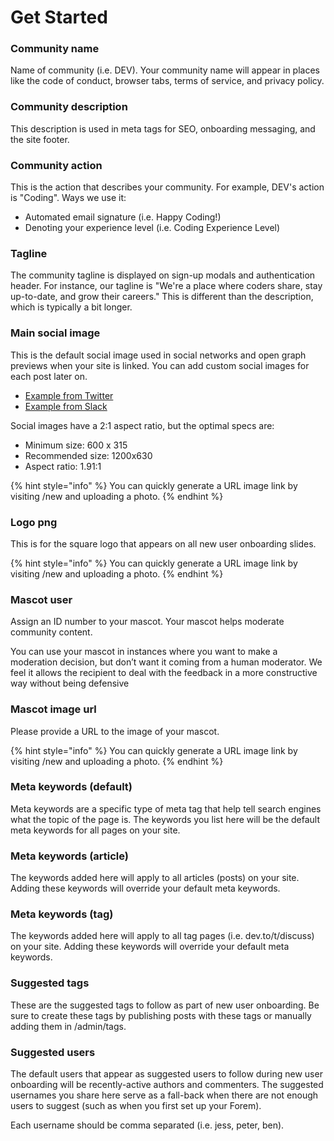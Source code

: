 # Get Started

### **Community name**

Name of community \(i.e. DEV\). Your community name will appear in places like the code of conduct, browser tabs, terms of service, and privacy policy. 

### **Community description**

This description is used in meta tags for SEO, onboarding messaging, and the site footer.

### **Community action**

This is the action that describes your community. For example, DEV's action is "Coding". Ways we use it:

* Automated email signature \(i.e. Happy Coding!\)
* Denoting your experience level \(i.e. Coding Experience Level\)

### **Tagline**

The community tagline is displayed on sign-up modals and authentication header. For instance, our tagline is "We're a place where coders share, stay up-to-date, and grow their careers." This is different than the description, which is typically a bit longer.

### **Main social image**

This is the default social image used in social networks and open graph previews when your site is linked. You can add custom social images for each post later on.

* [Example from Twitter](https://p241.p3.n0.cdn.getcloudapp.com/items/bLuR50oQ/Image%202020-08-28%20at%209.25.14%20AM.png?v=62323e8e555beabcfe54a87e7d6f319f)
* [Example from Slack](https://p241.p3.n0.cdn.getcloudapp.com/items/YEuoWQmx/Image%202020-08-28%20at%209.26.00%20AM.png?v=e31a387a5154a77ab85711b609fa92de)

Social images have a 2:1 aspect ratio, but the optimal specs are:

* Minimum size: 600 x 315
* Recommended size: 1200x630
* Aspect ratio: 1.91:1

{% hint style="info" %}
You can quickly generate a URL image link by visiting /new and uploading a photo.
{% endhint %}

### **Logo png**

This is for the square logo that appears on all new user onboarding slides.

{% hint style="info" %}
You can quickly generate a URL image link by visiting /new and uploading a photo.
{% endhint %}

### **Mascot user**

Assign an ID number to your mascot. Your mascot helps moderate community content. 

You can use your mascot in instances where you want to make a moderation decision, but don’t want it coming from a human moderator. We feel it allows the recipient to deal with the feedback in a more constructive way without being defensive

### **Mascot image url**

Please provide a URL to the image of your mascot.

{% hint style="info" %}
You can quickly generate a URL image link by visiting /new and uploading a photo.
{% endhint %}

### **Meta keywords \(default\)**

Meta keywords are a specific type of meta tag that help tell search engines what the topic of the page is. The keywords you list here will be the default meta keywords for all pages on your site.

### **Meta keywords \(article\)**

The keywords added here will apply to all articles \(posts\) on your site. Adding these keywords will override your default meta keywords.

### **Meta keywords \(tag\)**

The keywords added here will apply to all tag pages \(i.e. dev.to/t/discuss\) on your site. Adding these keywords will override your default meta keywords.

### **Suggested tags**

These are the suggested tags to follow as part of new user onboarding. Be sure to create these tags by publishing posts with these tags or manually adding them in /admin/tags.

### **Suggested users**

The default users that appear as suggested users to follow during new user onboarding will be recently-active authors and commenters. The suggested usernames you share here serve as a fall-back when there are not enough users to suggest \(such as when you first set up your Forem\).

Each username should be comma separated \(i.e. jess, peter, ben\).


